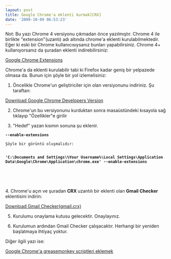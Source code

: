 ```yaml
---
layout: post
title: Google Chrome'a eklenti kurmak[CRX]
date: '2009-10-09 06:53:23'
---
```


Not: Bu yazı Chrome 4 versiyonu çıkmadan önce yazılmıştır. Chrome 4 ile birlikte "extension"(uzantı) adı altında chrome'a eklenti kurulabilmektedir. Eğer ki eski bir Chrome kullanıcısıysanız bunları yapabilirsiniz. Chrome 4+ kullanıyorsanız da şuradan eklenti indirebilirsiniz:

<a href="https://chrome.google.com/extensions">Google Chrome Extensions</a>

Chrome'a da eklenti kurulabilir tabi ki Firefox kadar geniş bir yelpazede olmasa da. Bunun için şöyle bir yol izlemelisiniz:

1. Öncelikle Chrome'un geliştiriciler için olan versiyonunu indiriniz. Şu taraftan:

<a href="http://www.google.com/chrome/eula.html?extra=devchannel">Download Google Chrome Developers Version</a>

2. Chrome'un bu versiyonunu kurduktan sonra masaüstündeki kısayola sağ tıklayıp "Özellikler"e girilir

3. "Hedef" yazan kısmın sonuna şu eklenir.
<pre><strong><code>--enable-extensions
</code></strong></pre>
<code>Şöyle bir görüntü oluşmalıdır:</code>

<strong> </strong>
<pre>
<pre><strong><code>'C:\Documents and Settings\%Your Username%\Local Settings\Application Data\Google\Chrome\Application\chrome.exe' --enable-extensions
</code></strong><strong> </strong></pre>
</pre>
4. Chrome'u açın ve şuradan <strong>CRX </strong>uzantılı bir eklenti olan <strong>Gmail Checker</strong> eklentisini indirin:

<a href="https://dl-ssl.google.com/chrome/extensions/gmail.crx" target="_blank">Download Gmail Checker(gmail.crx)</a>

5. Kurulumu onaylama kutusu gelecektir. Onaylayınız.

6. Kurulumun ardından Gmail Checker çalışacaktır. Herhangi bir yeniden başlatmaya ihtiyaç yoktur.

Diğer ilgili yazı ise:

<a href="http://devdala.wordpress.com/2009/08/29/google-chromea-greasemonkey-scriptleri-eklemek/" target="_blank">Google Chrome'a greasemonkey scriptleri eklemek</a>
